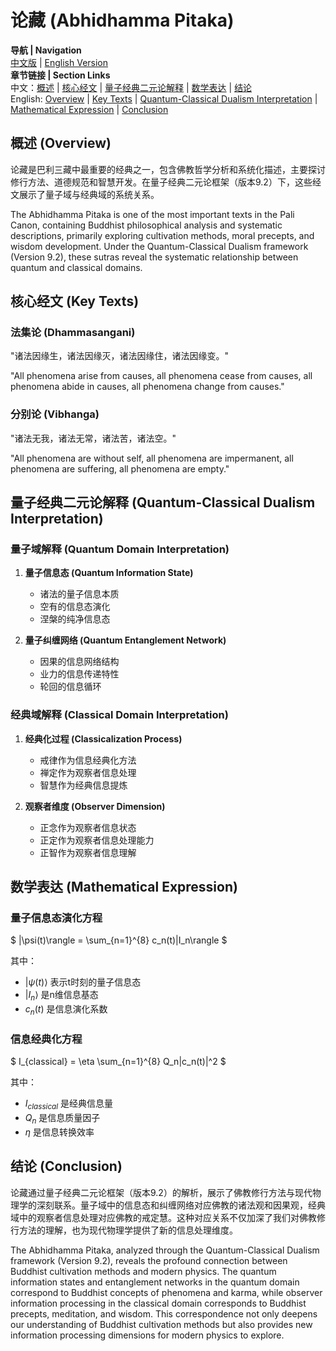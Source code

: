 # 论藏 (Abhidhamma Pitaka)

**导航 | Navigation**  
[中文版](#论藏解析) | [English Version](#abhidhamma-pitaka-analysis)  
**章节链接 | Section Links**  
中文：[概述](#概述-overview) | [核心经文](#核心经文-key-texts) | [量子经典二元论解释](#量子经典二元论解释-quantum-classical-dualism-interpretation) | [数学表达](#数学表达-mathematical-expression) | [结论](#结论-conclusion)  
English: [Overview](#概述-overview) | [Key Texts](#核心经文-key-texts) | [Quantum-Classical Dualism Interpretation](#量子经典二元论解释-quantum-classical-dualism-interpretation) | [Mathematical Expression](#数学表达-mathematical-expression) | [Conclusion](#结论-conclusion)

## 概述 (Overview)

论藏是巴利三藏中最重要的经典之一，包含佛教哲学分析和系统化描述，主要探讨修行方法、道德规范和智慧开发。在量子经典二元论框架（版本9.2）下，这些经文展示了量子域与经典域的系统关系。

The Abhidhamma Pitaka is one of the most important texts in the Pali Canon, containing Buddhist philosophical analysis and systematic descriptions, primarily exploring cultivation methods, moral precepts, and wisdom development. Under the Quantum-Classical Dualism framework (Version 9.2), these sutras reveal the systematic relationship between quantum and classical domains.

## 核心经文 (Key Texts)

### 法集论 (Dhammasangani)
"诸法因缘生，诸法因缘灭，诸法因缘住，诸法因缘变。"

"All phenomena arise from causes, all phenomena cease from causes, all phenomena abide in causes, all phenomena change from causes."

### 分别论 (Vibhanga)
"诸法无我，诸法无常，诸法苦，诸法空。"

"All phenomena are without self, all phenomena are impermanent, all phenomena are suffering, all phenomena are empty."

## 量子经典二元论解释 (Quantum-Classical Dualism Interpretation)

### 量子域解释 (Quantum Domain Interpretation)
1. **量子信息态 (Quantum Information State)**
   - 诸法的量子信息本质
   - 空有的信息态演化
   - 涅槃的纯净信息态

2. **量子纠缠网络 (Quantum Entanglement Network)**
   - 因果的信息网络结构
   - 业力的信息传递特性
   - 轮回的信息循环

### 经典域解释 (Classical Domain Interpretation)
1. **经典化过程 (Classicalization Process)**
   - 戒律作为信息经典化方法
   - 禅定作为观察者信息处理
   - 智慧作为经典信息提炼

2. **观察者维度 (Observer Dimension)**
   - 正念作为观察者信息状态
   - 正定作为观察者信息处理能力
   - 正智作为观察者信息理解

## 数学表达 (Mathematical Expression)

### 量子信息态演化方程
$`
|\psi(t)\rangle = \sum_{n=1}^{8} c_n(t)|I_n\rangle
`$

其中：
- $`|\psi(t)\rangle`$ 表示t时刻的量子信息态
- $`|I_n\rangle`$ 是n维信息基态
- $`c_n(t)`$ 是信息演化系数

### 信息经典化方程
$`
I_{classical} = \eta \sum_{n=1}^{8} Q_n|c_n(t)|^2
`$

其中：
- $`I_{classical}`$ 是经典信息量
- $`Q_n`$ 是信息质量因子
- $`\eta`$ 是信息转换效率

## 结论 (Conclusion)

论藏通过量子经典二元论框架（版本9.2）的解析，展示了佛教修行方法与现代物理学的深刻联系。量子域中的信息态和纠缠网络对应佛教的诸法观和因果观，经典域中的观察者信息处理对应佛教的戒定慧。这种对应关系不仅加深了我们对佛教修行方法的理解，也为现代物理学提供了新的信息处理维度。

The Abhidhamma Pitaka, analyzed through the Quantum-Classical Dualism framework (Version 9.2), reveals the profound connection between Buddhist cultivation methods and modern physics. The quantum information states and entanglement networks in the quantum domain correspond to Buddhist concepts of phenomena and karma, while observer information processing in the classical domain corresponds to Buddhist precepts, meditation, and wisdom. This correspondence not only deepens our understanding of Buddhist cultivation methods but also provides new information processing dimensions for modern physics to explore. 